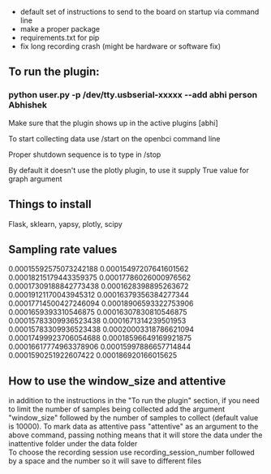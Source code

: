  
* default set of instructions to send to the board on startup via command line
* make a proper package
* requirements.txt for pip
* fix long recording crash (might be hardware or software fix)


## To run the plugin: 
### python user.py -p /dev/tty.usbserial-xxxxx --add abhi person Abhishek 
Make sure that the plugin shows up in the active plugins [abhi]

To start collecting data use /start on the openbci command line 

Proper shutdown sequence is to type in /stop 

By default it doesn't use the plotly plugin, to use it supply True value for graph argument 

## Things to install 
Flask, sklearn, yapsy, plotly, scipy

## Sampling rate values
0.00015592575073242188
0.00015497207641601562
0.00018215179443359375
0.00017786026000976562
0.00017309188842773438
0.0001628398895263672
0.00019121170043945312
0.00016379356384277344
0.00017714500427246094
0.00018906593322753906
0.0001659393310546875
0.00016307830810546875
0.00015783309936523438
0.0001671314239501953
0.00015783309936523438
0.00020003318786621094
0.00017499923706054688
0.00018596649169921875
0.00016617774963378906
0.00015997886657714844
0.0001590251922607422
0.000186920166015625

## How to use the window_size and attentive 
in addition to the instructions in the "To run the plugin" section, if you need to limit the number of samples being collected add the argument "window_size" followed by the number of samples to collect (default value is 10000). 
To mark data as attentive pass "attentive" as an argument to the above command, passing nothing means that it will store the data under the inattentive folder under the data folder  
To choose the recording session use recording_session_number followed by a space and the number so it will save to different files 



